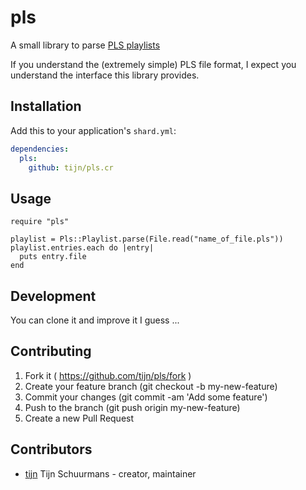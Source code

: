 # pls

A small library to parse [PLS playlists](https://en.wikipedia.org/wiki/PLS_(file_format))

If you understand the (extremely simple) PLS file format, I expect you understand the interface this library provides.

## Installation

Add this to your application's `shard.yml`:

```yaml
dependencies:
  pls:
    github: tijn/pls.cr
```

## Usage

```crystal
require "pls"

playlist = Pls::Playlist.parse(File.read("name_of_file.pls"))
playlist.entries.each do |entry|
  puts entry.file
end
```

## Development

You can clone it and improve it I guess ...

## Contributing

1. Fork it ( https://github.com/tijn/pls/fork )
2. Create your feature branch (git checkout -b my-new-feature)
3. Commit your changes (git commit -am 'Add some feature')
4. Push to the branch (git push origin my-new-feature)
5. Create a new Pull Request

## Contributors

- [tijn](https://github.com/tijn) Tijn Schuurmans - creator, maintainer
